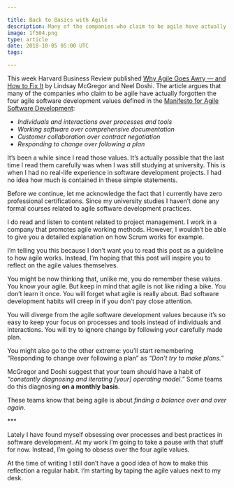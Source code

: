 ```yaml
---

title: Back to Basics with Agile
description: Many of the companies who claim to be agile have actually forgotten the four agile software development values
image: 1f504.png
type: article
date: 2018-10-05 05:00 UTC
tags:

---
```


This week Harvard Business Review published [Why Agile Goes Awry — and How to Fix It](https://hbr.org/2018/10/why-agile-goes-awry-and-how-to-fix-it) by Lindsay McGregor and Neel Doshi. The article argues that many of the companies who claim to be agile have actually forgotten the four agile software development values defined in the [Manifesto for Agile Software Development](http://agilemanifesto.org/):

* *Individuals and interactions over processes and tools*
* *Working software over comprehensive documentation*
* *Customer collaboration over contract negotiation*
* *Responding to change over following a plan*

It’s been a while since I read those values. It’s actually possible that the last time I read them carefully was when I was still studying at university. This is when I had no real-life experience in software development projects. I had no idea how much is contained in these simple statements.

Before we continue, let me acknowledge the fact that I currently have zero professional certifications. Since my university studies I haven’t done any formal courses related to agile software development practices.

I do read and listen to content related to project management. I work in a company that promotes agile working methods. However, I wouldn’t be able to give you a detailed explanation on how Scrum works for example.

I’m telling you this because I don’t want you to read this post as a guideline to how agile works. Instead, I’m hoping that this post will inspire you to reflect on the agile values themselves.

You might be now thinking that, unlike me, you do remember these values. You know your agile. But keep in mind that agile is not like riding a bike. You don’t learn it once. You will forget what agile is really about. Bad software development habits will creep in if you don’t pay close attention.

You will diverge from the agile software development values because it’s so easy to keep your focus on processes and tools instead of individuals and interactions. You will try to ignore change by following your carefully made plan.

You might also go to the other extreme: you’ll start remembering “Responding to change over following a plan” as *“Don’t try to make plans.”*

McGregor and Doshi suggest that your team should have a habit of *“constantly diagnosing and iterating [your] operating model.”* Some teams do this diagnosing **on a monthly basis**.

These teams know that being agile is about *finding a balance over and over again*.

\*\*\*

Lately I have found myself obsessing over processes and best practices in software development. At my work I’m going to take a pause with that stuff for now. Instead, I’m going to obsess over the four agile values.

At the time of writing I still don’t have a good idea of how to make this reflection a regular habit. I’m starting by taping the agile values next to my desk.
